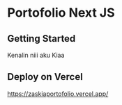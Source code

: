 # Portofolio Next JS

## Getting Started

Kenalin niii aku Kiaa


## Deploy on Vercel

https://zaskiaportofolio.vercel.app/
